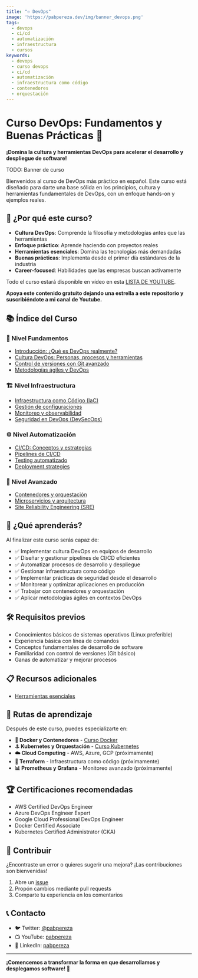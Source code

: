 ```yaml
---
title: "♾️ DevOps"
image: 'https://pabpereza.dev/img/banner_devops.png'
tags:
  - devops
  - ci/cd
  - automatización
  - infraestructura
  - cursos
keywords:
  - devops
  - curso devops
  - ci/cd
  - automatización
  - infraestructura como código
  - contenedores
  - orquestación
---
```


# Curso DevOps: Fundamentos y Buenas Prácticas 🚀

**¡Domina la cultura y herramientas DevOps para acelerar el desarrollo y despliegue de software!**

TODO: Banner de curso

Bienvenidos al curso de DevOps más práctico en español. Este curso está diseñado para darte una base sólida en los principios, cultura y herramientas fundamentales de DevOps, con un enfoque hands-on y ejemplos reales.

## 🎯 ¿Por qué este curso?

- **Cultura DevOps**: Comprende la filosofía y metodologías antes que las herramientas
- **Enfoque práctico**: Aprende haciendo con proyectos reales
- **Herramientas esenciales**: Domina las tecnologías más demandadas
- **Buenas prácticas**: Implementa desde el primer día estándares de la industria
- **Career-focused**: Habilidades que las empresas buscan activamente

Todo el curso estará disponible en vídeo en esta [LISTA DE YOUTUBE](https://youtube.com/playlist?list=PLQhxXeq1oc2k-devops-course).

**Apoya este contenido gratuito dejando una estrella a este repositorio y suscribiéndote a mi canal de Youtube.**

## 📚 Índice del Curso

### 🌟 Nivel Fundamentos
* [Introducción: ¿Qué es DevOps realmente?](101.Introduccion.md)
* [Cultura DevOps: Personas, procesos y herramientas](102.Cultura.md)
* [Control de versiones con Git avanzado](103.Git_avanzado.md)
* [Metodologías ágiles y DevOps](104.Metodologias.md)

### 🏗️ Nivel Infraestructura
* [Infraestructura como Código (IaC)](201.Infraestructura_codigo.md)
* [Gestión de configuraciones](202.Gestion_configuraciones.md)
* [Monitoreo y observabilidad](203.Monitoreo.md)
* [Seguridad en DevOps (DevSecOps)](204.Seguridad.md)

### ⚙️ Nivel Automatización
* [CI/CD: Conceptos y estrategias](301.CICD_conceptos.md)
* [Pipelines de CI/CD](302.Pipelines.md)
* [Testing automatizado](303.Testing.md)
* [Deployment strategies](304.Deployment_strategies.md)

### 🚀 Nivel Avanzado
* [Contenedores y orquestación](401.Contenedores.md)
* [Microservicios y arquitectura](402.Microservicios.md)
* [Site Reliability Engineering (SRE)](403.SRE.md)


## 🎯 ¿Qué aprenderás?

Al finalizar este curso serás capaz de:

- ✅ Implementar cultura DevOps en equipos de desarrollo
- ✅ Diseñar y gestionar pipelines de CI/CD eficientes
- ✅ Automatizar procesos de desarrollo y despliegue
- ✅ Gestionar infraestructura como código
- ✅ Implementar prácticas de seguridad desde el desarrollo
- ✅ Monitorear y optimizar aplicaciones en producción
- ✅ Trabajar con contenedores y orquestación
- ✅ Aplicar metodologías ágiles en contextos DevOps

## 🛠️ Requisitos previos

- Conocimientos básicos de sistemas operativos (Linux preferible)
- Experiencia básica con línea de comandos
- Conceptos fundamentales de desarrollo de software
- Familiaridad con control de versiones (Git básico)
- Ganas de automatizar y mejorar procesos

## 📋 Recursos adicionales
- [Herramientas esenciales](herramientas.md)

## 🧭 Rutas de aprendizaje

Después de este curso, puedes especializarte en:

- **🐳 Docker y Contenedores** - [Curso Docker](../docker/README.md)
- **⚓️ Kubernetes y Orquestación** - [Curso Kubernetes](../kubernetes/README.md)
- **☁️ Cloud Computing** - AWS, Azure, GCP (próximamente)
- **🔧 Terraform** - Infraestructura como código (próximamente)
- **📊 Prometheus y Grafana** - Monitoreo avanzado (próximamente)

## 🏆 Certificaciones recomendadas

- AWS Certified DevOps Engineer
- Azure DevOps Engineer Expert
- Google Cloud Professional DevOps Engineer
- Docker Certified Associate
- Kubernetes Certified Administrator (CKA)

## 🤝 Contribuir

¿Encontraste un error o quieres sugerir una mejora? ¡Las contribuciones son bienvenidas!

1. Abre un [issue](https://github.com/pabpereza/pabpereza/issues)
2. Propón cambios mediante pull requests
3. Comparte tu experiencia en los comentarios

## 📞 Contacto

- 🐦 Twitter: [@pabpereza](https://twitter.com/pabpereza)
- 📺 YouTube: [pabpereza](https://youtube.com/pabpereza)
- 💼 LinkedIn: [pabpereza](https://linkedin.com/in/pabpereza)

---

**¡Comencemos a transformar la forma en que desarrollamos y desplegamos software! 🚀**

